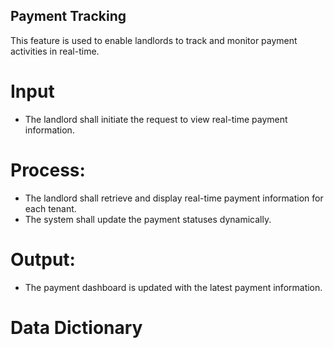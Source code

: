 ## Payment Tracking
This feature is used to enable landlords to track and monitor payment activities in real-time.

# Input
* The landlord shall initiate the request to view real-time payment information.

# Process:
* The landlord shall retrieve and display real-time payment information for each tenant.
* The system shall update the payment statuses dynamically.

# Output:
* The payment dashboard is updated with the latest payment information.

# Data Dictionary

